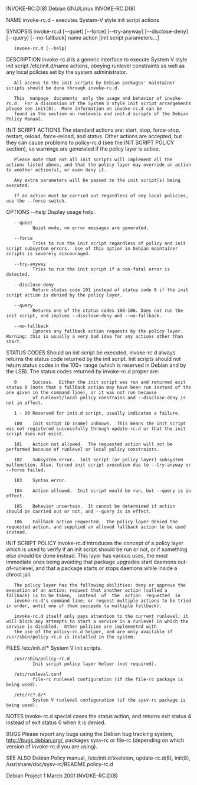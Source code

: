 INVOKE-RC.D(8)                                                                               Debian GNU/Linux                                                                              INVOKE-RC.D(8)

NAME
       invoke-rc.d - executes System-V style init script actions

SYNOPSIS
       invoke-rc.d [--quiet] [--force] [--try-anyway] [--disclose-deny] [--query] [--no-fallback] name action [init script parameters...]

       invoke-rc.d [--help]

DESCRIPTION
       invoke-rc.d is a generic interface to execute System V style init script /etc/init.d/name actions, obeying runlevel constraints as well as any local policies set by the system administrator.

       All access to the init scripts by Debian packages' maintainer scripts should be done through invoke-rc.d.

       This  manpage  documents  only the usage and behavior of invoke-rc.d.  For a discussion of the System V style init script arrangements please see init(8).  More information on invoke-rc.d can be
       found in the section on runlevels and init.d scripts of the Debian Policy Manual.

INIT SCRIPT ACTIONS
       The standard actions are: start, stop, force-stop, restart, reload, force-reload, and status.  Other actions are accepted, but they can cause problems to policy-rc.d (see the INIT SCRIPT  POLICY
       section), so warnings are generated if the policy layer is active.

       Please note that not all init scripts will implement all the actions listed above, and that the policy layer may override an action to another action(s), or even deny it.

       Any extra parameters will be passed to the init script(s) being executed.

       If an action must be carried out regardless of any local policies, use the --force switch.

OPTIONS
       --help Display usage help.

       --quiet
              Quiet mode, no error messages are generated.

       --force
              Tries to run the init script regardless of policy and init script subsystem errors.  Use of this option in Debian maintainer scripts is severely discouraged.

       --try-anyway
              Tries to run the init script if a non-fatal error is detected.

       --disclose-deny
              Return status code 101 instead of status code 0 if the init script action is denied by the policy layer.

       --query
              Returns one of the status codes 100-106. Does not run the init script, and implies --disclose-deny and --no-fallback.

       --no-fallback
              Ignores any fallback action requests by the policy layer.  Warning: this is usually a very bad idea for any actions other than start.

STATUS CODES
       Should  an  init  script  be executed, invoke-rc.d always returns the status code returned by the init script. Init scripts should not return status codes in the 100+ range (which is reserved in
       Debian and by the LSB). The status codes returned by invoke-rc.d proper are:

       0      Success.  Either the init script was run and returned exit status 0 (note that a fallback action may have been run instead of the one given in the command line), or it was not run because
              of runlevel/local policy constrains and --disclose-deny is not in effect.

       1 - 99 Reserved for init.d script, usually indicates a failure.

       100    Init script ID (name) unknown.  This means the init script was not registered successfully through update-rc.d or that the init script does not exist.

       101    Action not allowed.  The requested action will not be performed because of runlevel or local policy constraints.

       102    Subsystem error.  Init script (or policy layer) subsystem malfunction. Also, forced init script execution due to --try-anyway or --force failed.

       103    Syntax error.

       104    Action allowed.  Init script would be run, but --query is in effect.

       105    Behavior uncertain.  It cannot be determined if action should be carried out or not, and --query is in effect.

       106    Fallback action requested.  The policy layer denied the requested action, and supplied an allowed fallback action to be used instead.

INIT SCRIPT POLICY
       invoke-rc.d  introduces  the  concept of a policy layer which is used to verify if an init script should be run or not, or if something else should be done instead.  This layer has various uses,
       the most immediate ones being avoiding that package upgrades start daemons out-of-runlevel, and that a package starts or stops daemons while inside a chroot jail.

       The policy layer has the following abilities: deny or approve the execution of an action; request that another action (called a fallback) is to be taken,  instead  of  the  action  requested  in
       invoke-rc.d's command line; or request multiple actions to be tried in order, until one of them succeeds (a multiple fallback).

       invoke-rc.d itself only pays attention to the current runlevel; it will block any attempts to start a service in a runlevel in which the service is disabled.  Other policies are implemented with
       the use of the policy-rc.d helper, and are only available if /usr/sbin/policy-rc.d is installed in the system.

FILES
       /etc/init.d/*
              System V init scripts.

       /usr/sbin/policy-rc.d
              Init script policy layer helper (not required).

       /etc/runlevel.conf
              file-rc runlevel configuration (if the file-rc package is being used).

       /etc/rc?.d/*
              System V runlevel configuration (if the sysv-rc package is being used).

NOTES
       invoke-rc.d special cases the status action, and returns exit status 4 instead of exit status 0 when it is denied.

BUGS
       Please report any bugs using the Debian bug tracking system, http://bugs.debian.org/, packages sysv-rc or file-rc (depending on which version of invoke-rc.d you are using).

SEE ALSO
       Debian Policy manual,
       /etc/init.d/skeleton,
       update-rc.d(8),
       init(8),
       /usr/share/doc/sysv-rc/README.policy-rc.d

Debian Project                                                                                 1 March 2001                                                                                INVOKE-RC.D(8)
